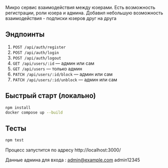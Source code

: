 Микро сервис взаимодействия между юзерами. Есть возможность регистрации, роли юзера и админа.
Добавил небольшую возможность взаимодействия - подписки юзеров друг на друга
## Эндпоинты
1. `POST /api/auth/register`
2. `POST /api/auth/login`
3. `POST /api/auth/logout`
4. `GET /api/users/:id` — админ или сам
5. `GET /api/users` — только админ
6. `PATCH /api/users/:id/block` — админ или сам
7. `PATCH /api/users/:id/unblock` — админ или сам

## Быстрый старт (локально)
```bash
npm install
docker compose up --build
```

## Тесты
```bash
npm test
```

Процесс запустится по адресу http://localhost:3000/


Данные админа для входа :
admin@example.com
admin12345
